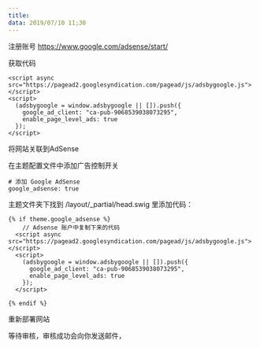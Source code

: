 ```yaml
---
title: 
data: 2019/07/10 11;30
---
```






注册账号 https://www.google.com/adsense/start/



获取代码

```
<script async src="https://pagead2.googlesyndication.com/pagead/js/adsbygoogle.js"></script>
<script>
  (adsbygoogle = window.adsbygoogle || []).push({
    google_ad_client: "ca-pub-9068539038073295",
    enable_page_level_ads: true
  });
</script>
```



将网站关联到AdSense



在主题配置文件中添加广告控制开关

```
# 添加 Google AdSense
google_adsense: true
```

主题文件夹下找到 /layout/_partial/head.swig 里添加代码：

```swig
{% if theme.google_adsense %}
	// Adsense 账户中复制下来的代码
  <script async src="https://pagead2.googlesyndication.com/pagead/js/adsbygoogle.js"></script>
  <script>
    (adsbygoogle = window.adsbygoogle || []).push({
      google_ad_client: "ca-pub-9068539038073295",
      enable_page_level_ads: true
    });
  </script>
  
{% endif %}

```



重新部署网站

等待审核，审核成功会向你发送邮件，